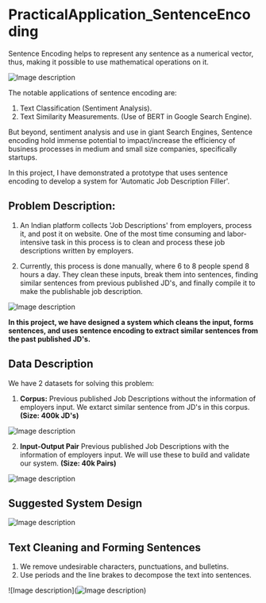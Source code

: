 # PracticalApplication_SentenceEncoding

Sentence Encoding helps to represent any sentence as a numerical vector, thus, making it possible to use mathematical operations on it.

![Image description](https://github.com/Shivam0712/PracticalApplication_SentenceEncoding/blob/master/Images/SentEnc.PNG)

The notable applications of sentence encoding are:
1. Text Classification (Sentiment Analysis).
2. Text Similarity Measurements. (Use of BERT in Google Search Engine).

But beyond, sentiment analysis and use in giant Search Engines, Sentence encoding hold immense potential to impact/increase the efficiency of business processes in medium and small size companies, specifically startups.

In this project, I have demonstrated a prototype that uses sentence encoding to develop a system for 'Automatic Job Description Filler'.

## Problem Description:

1. An Indian platform collects 'Job Descriptions' from employers, process it, and post it on website. One of the most time consuming and labor-intensive task in this process is to clean and process these job descriptions written by employers.

2. Currently, this process is done manually, where 6 to 8 people spend 8 hours a day. They clean these inputs, break them into sentences, finding similar sentences from previous published JD's, and finally compile it to make the publishable job description.

![Image description](https://github.com/Shivam0712/PracticalApplication_SentenceEncoding/blob/master/Images/IOJD.PNG)

**In this project, we have designed a system which cleans the input, forms sentences, and uses sentence encoding to extract similar sentences from the past published JD's.**

## Data Description

We have 2 datasets for solving this problem:

1. **Corpus:** Previous published Job Descriptions without the information of employers input. We extarct similar sentence from JD's in this corpus. **(Size: 400k JD's)**

![Image description](https://github.com/Shivam0712/PracticalApplication_SentenceEncoding/blob/master/Images/corpus.PNG)

2. **Input-Output Pair** Previous published Job Descriptions with the information of employers input. We will use these to build and validate our system. **(Size: 40k Pairs)**

![Image description](https://github.com/Shivam0712/PracticalApplication_SentenceEncoding/blob/master/Images/Pair.PNG)

## Suggested System Design

![Image description](https://github.com/Shivam0712/PracticalApplication_SentenceEncoding/blob/master/Images/SystemDesign.PNG)

## Text Cleaning and Forming Sentences
1. We remove undesirable characters, punctuations, and bulletins.
2. Use periods and the line brakes to decompose the text into sentences.

![Image description](![Image description](https://github.com/Shivam0712/PracticalApplication_SentenceEncoding/blob/master/Images/SystemDesign.PNG))

